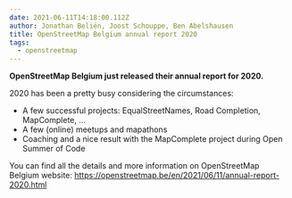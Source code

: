 ```yaml
---
date: 2021-06-11T14:18:00.112Z
author: Jonathan Beliën, Joost Schouppe, Ben Abelshausen
title: OpenStreetMap Belgium annual report 2020
tags:
  - openstreetmap
---
```


**OpenStreetMap Belgium just released their annual report for 2020.**

2020 has been a pretty busy considering the circumstances:

- A few successful projects: EqualStreetNames, Road Completion, MapComplete, ...
- A few (online) meetups and mapathons
- Coaching and a nice result with the MapComplete project during Open Summer of Code

You can find all the details and more information on OpenStreetMap Belgium website: <https://openstreetmap.be/en/2021/06/11/annual-report-2020.html>

